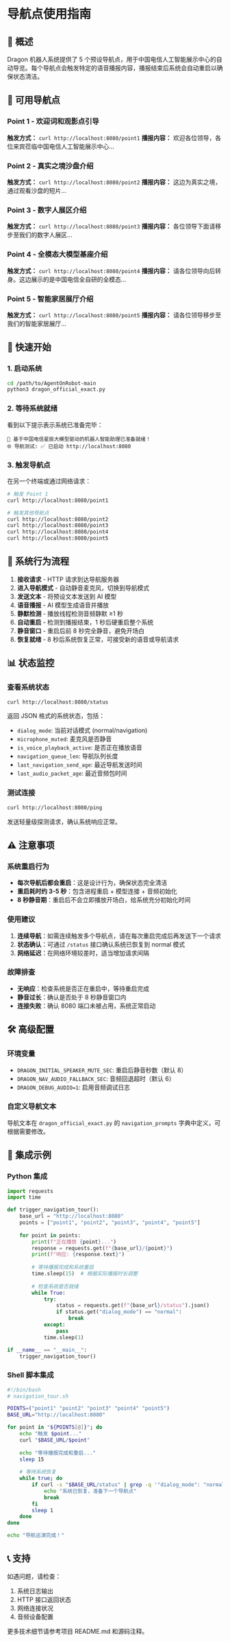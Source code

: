 # 导航点使用指南

## 🎯 概述
Dragon 机器人系统提供了 5 个预设导航点，用于中国电信人工智能展示中心的自动导览。每个导航点会触发特定的语音播报内容，播报结束后系统会自动重启以确保状态清洁。

## 📍 可用导航点

### Point 1 - 欢迎词和观影点引导
**触发方式：** `curl http://localhost:8080/point1`
**播报内容：** 欢迎各位领导，各位来宾莅临中国电信人工智能展示中心...

### Point 2 - 真实之境沙盘介绍  
**触发方式：** `curl http://localhost:8080/point2`
**播报内容：** 这边为真实之境，通过观看沙盘的短片...

### Point 3 - 数字人展区介绍
**触发方式：** `curl http://localhost:8080/point3`
**播报内容：** 各位领导下面请移步至我们的数字人展区...

### Point 4 - 全模态大模型基座介绍
**触发方式：** `curl http://localhost:8080/point4`
**播报内容：** 请各位领导向后转身。这边展示的是中国电信全自研的全模态...

### Point 5 - 智能家居展厅介绍
**触发方式：** `curl http://localhost:8080/point5`
**播报内容：** 请各位领导移步至我们的智能家居展厅...

## 🚀 快速开始

### 1. 启动系统
```bash
cd /path/to/AgentOnRobot-main
python3 dragon_official_exact.py
```

### 2. 等待系统就绪
看到以下提示表示系统已准备完毕：
```
🎤 基于中国电信星辰大模型驱动的机器人智能助理已准备就绪！
🌐 导航测试: ✅ 已启动 http://localhost:8080
```

### 3. 触发导航点
在另一个终端或通过网络请求：
```bash
# 触发 Point 1
curl http://localhost:8080/point1

# 触发其他导航点
curl http://localhost:8080/point2
curl http://localhost:8080/point3
curl http://localhost:8080/point4
curl http://localhost:8080/point5
```

## 🔄 系统行为流程

1. **接收请求** - HTTP 请求到达导航服务器
2. **进入导航模式** - 自动静音麦克风，切换到导航模式
3. **发送文本** - 将预设文本发送到 AI 模型
4. **语音播报** - AI 模型生成语音并播放
5. **静默检测** - 播放线程检测音频静默 ≥1 秒
6. **自动重启** - 检测到播报结束，1 秒后硬重启整个系统
7. **静音窗口** - 重启后前 8 秒完全静音，避免开场白
8. **恢复就绪** - 8 秒后系统恢复正常，可接受新的语音或导航请求

## 📊 状态监控

### 查看系统状态
```bash
curl http://localhost:8080/status
```
返回 JSON 格式的系统状态，包括：
- `dialog_mode`: 当前对话模式 (normal/navigation)
- `microphone_muted`: 麦克风是否静音
- `is_voice_playback_active`: 是否正在播放语音
- `navigation_queue_len`: 导航队列长度
- `last_navigation_send_age`: 最近导航发送时间
- `last_audio_packet_age`: 最近音频包时间

### 测试连接
```bash
curl http://localhost:8080/ping
```
发送轻量级探测请求，确认系统响应正常。

## ⚠️ 注意事项

### 系统重启行为
- **每次导航后都会重启**：这是设计行为，确保状态完全清洁
- **重启耗时约 3-5 秒**：包含进程重启 + 模型连接 + 音频初始化
- **8 秒静音期**：重启后不会立即播放开场白，给系统充分初始化时间

### 使用建议
1. **连续导航**：如需连续触发多个导航点，请在每次重启完成后再发送下一个请求
2. **状态确认**：可通过 `/status` 接口确认系统已恢复到 normal 模式
3. **网络延迟**：在网络环境较差时，适当增加请求间隔

### 故障排查
- **无响应**：检查系统是否正在重启中，等待重启完成
- **静音过长**：确认是否处于 8 秒静音窗口内
- **连接失败**：确认 8080 端口未被占用，系统正常启动

## 🛠️ 高级配置

### 环境变量
- `DRAGON_INITIAL_SPEAKER_MUTE_SEC`: 重启后静音秒数（默认 8）
- `DRAGON_NAV_AUDIO_FALLBACK_SEC`: 音频回退超时（默认 6）
- `DRAGON_DEBUG_AUDIO=1`: 启用音频调试日志

### 自定义导航文本
导航文本在 `dragon_official_exact.py` 的 `navigation_prompts` 字典中定义，可根据需要修改。

## 🔗 集成示例

### Python 集成
```python
import requests
import time

def trigger_navigation_tour():
    base_url = "http://localhost:8080"
    points = ["point1", "point2", "point3", "point4", "point5"]
    
    for point in points:
        print(f"正在播放 {point}...")
        response = requests.get(f"{base_url}/{point}")
        print(f"响应: {response.text}")
        
        # 等待播报完成和系统重启
        time.sleep(15)  # 根据实际播报时长调整
        
        # 检查系统是否就绪
        while True:
            try:
                status = requests.get(f"{base_url}/status").json()
                if status.get("dialog_mode") == "normal":
                    break
            except:
                pass
            time.sleep(1)

if __name__ == "__main__":
    trigger_navigation_tour()
```

### Shell 脚本集成
```bash
#!/bin/bash
# navigation_tour.sh

POINTS=("point1" "point2" "point3" "point4" "point5")
BASE_URL="http://localhost:8080"

for point in "${POINTS[@]}"; do
    echo "触发 $point..."
    curl "$BASE_URL/$point"
    
    echo "等待播报完成和重启..."
    sleep 15
    
    # 等待系统恢复
    while true; do
        if curl -s "$BASE_URL/status" | grep -q '"dialog_mode": "normal"'; then
            echo "系统已恢复，准备下一个导航点"
            break
        fi
        sleep 1
    done
done

echo "导航巡演完成！"
```

## 📞 支持

如遇问题，请检查：
1. 系统日志输出
2. HTTP 接口返回状态
3. 网络连接状况
4. 音频设备配置

更多技术细节请参考项目 README.md 和源码注释。